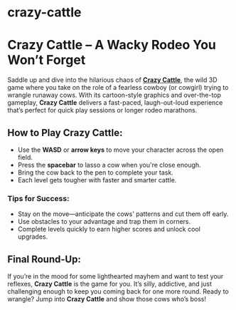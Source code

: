 # crazy-cattle
<!DOCTYPE html>
<html lang="en">
<head>
  <meta charset="UTF-8">
  <meta name="viewport" content="width=device-width, initial-scale=1.0">
  <title>Crazy Cattle Game Guide</title>
</head>
<body>
  <h1>Crazy Cattle – A Wacky Rodeo You Won’t Forget</h1>
  <p>
    Saddle up and dive into the hilarious chaos of <strong><a href="https://colorrush.org/crazy-cattle">Crazy Cattle</a></strong>, the wild 3D game where you take on the role of a fearless cowboy (or cowgirl) trying to wrangle runaway cows. With its cartoon-style graphics and over-the-top gameplay, <strong>Crazy Cattle</strong> delivers a fast-paced, laugh-out-loud experience that’s perfect for quick play sessions or longer rodeo marathons.
  </p>

  <h2>How to Play Crazy Cattle:</h2>
  <ul>
    <li>Use the <strong>WASD</strong> or <strong>arrow keys</strong> to move your character across the open field.</li>
    <li>Press the <strong>spacebar</strong> to lasso a cow when you're close enough.</li>
    <li>Bring the cow back to the pen to complete your task.</li>
    <li>Each level gets tougher with faster and smarter cattle.</li>
  </ul>

  <h3>Tips for Success:</h3>
  <ul>
    <li>Stay on the move—anticipate the cows' patterns and cut them off early.</li>
    <li>Use obstacles to your advantage and trap them in corners.</li>
    <li>Complete levels quickly to earn higher scores and unlock cool upgrades.</li>
  </ul>

  <h2>Final Round-Up:</h2>
  <p>
    If you’re in the mood for some lighthearted mayhem and want to test your reflexes, <strong>Crazy Cattle</strong> is the game for you. It’s silly, addictive, and just challenging enough to keep you coming back for one more round. Ready to wrangle? Jump into <strong>Crazy Cattle</strong> and show those cows who’s boss!
  </p>
</body>
</html>
